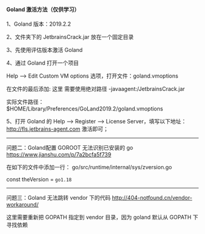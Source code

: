 #### Goland 激活方法（仅供学习）

1、Goland 版本：2019.2.2

2、文件夹下的 JetbrainsCrack.jar 放在一个固定目录 <TEMP>

3、先使用评估版本激活 Goland

4、通过 Goland 打开一个项目

Help --> Edit Custom VM options 选项，打开文件：goland.vmoptions

在文件的最后添加: 这里 <TEMP> 需要使用绝对路径 
-javaagent:<TEMP>/JetbrainsCrack.jar 

实际文件路径：$HOME/Library/Preferences/GoLand2019.2/goland.vmoptions

5、打开 Goland 的 Help --> Register --> License Server，填写以下地址：
http://fls.jetbrains-agent.com 激活即可；

---

问题二：Goland配置 GOROOT 无法识别已安装的 go
https://www.jianshu.com/p/7a2bcfa5f739

在如下的文件中添加一行：
go/src/runtime/internal/sys/zversion.go

const theVersion = `go1.18`

---

问题三：Goland 无法跳转 vendor 下的代码
http://404-notfound.cn/vendor-workaround/

这里需要重新把 GOPATH 指定到 vendor 目录，因为 goland 默认从 GOPATH 下寻找依赖


